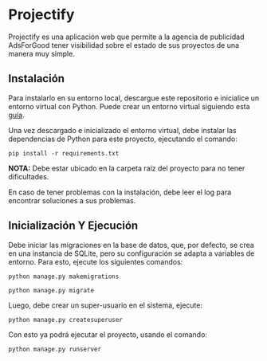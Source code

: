 # Projectify

Projectify es una aplicación web que permite a la agencia de publicidad AdsForGood tener visibilidad sobre el estado de sus proyectos de una manera muy simple.

## Instalación
Para instalarlo en su entorno local, descargue este repositorio e inicialice un entorno virtual con Python. Puede crear un entorno virtual siguiendo esta [guía](https://docs.python.org/3/library/venv.html "guía").

Una vez descargado e inicializado el entorno virtual, debe instalar las dependencias de Python para este proyecto, ejecutando el comando:

`pip install -r requirements.txt`

**NOTA:** Debe estar ubicado en la carpeta raíz del proyecto para no tener dificultades.

En caso de tener problemas con la instalación, debe leer el log para encontrar soluciones a sus problemas.

## Inicialización Y Ejecución
Debe iniciar las migraciones en la base de datos, que, por defecto, se crea en una instancia de SQLite, pero su configuración se adapta a variables de entorno. Para esto, ejecute los siguientes comandos:

`python manage.py makemigrations`

`python manage.py migrate`

Luego, debe crear un super-usuario en el sistema, ejecute:

`python manage.py createsuperuser`

Con esto ya podrá ejecutar el proyecto, usando el comando:

`python manage.py runserver`